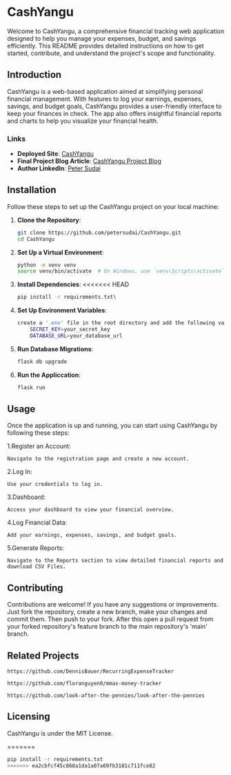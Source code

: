 # CashYangu

Welcome to CashYangu, a comprehensive financial tracking web application designed to help you manage your expenses, budget, and savings efficiently. This README provides detailed instructions on how to get started, contribute, and understand the project's scope and functionality.

## Introduction

CashYangu is a web-based application aimed at simplifying personal financial management. With features to log your earnings, expenses, savings, and budget goals, CashYangu provides a user-friendly interface to keep your finances in check. The app also offers insightful financial reports and charts to help you visualize your financial health.

### Links

- **Deployed Site**: [CashYangu](https://cash-yangu-r3t1h6r11-petersudais-projects.vercel.app/)
- **Final Project Blog Article**: [CashYangu Project Blog](https://your-blog-url.com)
- **Author LinkedIn**: [Peter Sudai](https://www.linkedin.com/in/peter-sudai-3b467313b/)

## Installation

Follow these steps to set up the CashYangu project on your local machine:

1. **Clone the Repository**:
   ```bash
   git clone https://github.com/petersudai/CashYangu.git
   cd CashYangu
2. **Set Up a Virtual Environment**:
   ```bash
   python -m venv venv
   source venv/bin/activate  # On Windows, use `venv\Scripts\activate`

3. **Install Dependencies**:
<<<<<<< HEAD
    ```bash
    pip install -r requirements.txt\

4. **Set Up Environment Variables**:
    ```bash
    create a '.env' file in the root directory and add the following variables:
        SECRET_KEY=your_secret_key
        DATABASE_URL=your_database_url

5. **Run Database Migrations**:
    ```bash
    flask db upgrade

6. **Run the Appliccation**:
    ```bash
    flask run


## Usage

Once the application is up and running, you can start using CashYangu by following these steps:

1.Register an Account:

    Navigate to the registration page and create a new account.
2.Log In:

    Use your credentials to log in.
3.Dashboard:

    Access your dashboard to view your financial overview.
4.Log Financial Data:

    Add your earnings, expenses, savings, and budget goals.
5.Generate Reports: 

    Navigate to the Reports section to view detailed financial reports and download CSV Files.

## Contributing

Contributions are welcome! If you have any suggestions or improvements. Just fork the repository, create a new branch, make your changes and commit them. Then push to your fork.
After this open a pull request from your forked repository's feature branch to the main repository's 'main' branch.

## Related Projects

    https://github.com/DennisBauer/RecurringExpenseTracker

    https://github.com/floranguyen0/mmas-money-tracker

    https://github.com/look-after-the-pennies/look-after-the-pennies

## Licensing

CashYangu is under the MIT License.


=======
   ```bash
   pip install -r requirements.txt
>>>>>>> ea2cbfcf45c868a1da1a07a69fb3181c711fce82
